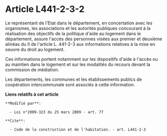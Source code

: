 # Article L441-2-3-2

Le représentant de l'Etat dans le département, en concertation avec les organismes, les associations et les autorités
publiques concourant à la réalisation des objectifs de la politique d'aide au logement dans le département, assure l'accès
des personnes visées aux premier et deuxième alinéas du II de l'article L. 441-2-3 aux informations relatives à la mise en
oeuvre du droit au logement. 

Ces informations portent notamment sur les dispositifs d'aide à l'accès ou au maintien dans le logement et sur les modalités
du recours devant la commission de médiation. 

Les départements, les communes et les établissements publics de coopération intercommunale sont associés à cette information.

**Liens relatifs à cet article**

	**Modifié par**:

	  - Loi n°2009-323 du 25 mars 2009 - art. 77

	**Cite**:

	  - Code de la construction et de l'habitation. - art. L441-2-3
